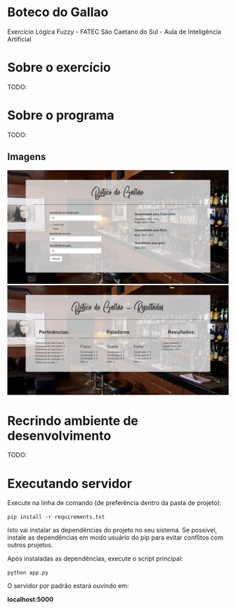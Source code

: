# Boteco do Gallao
Exercício Lógica Fuzzy - FATEC São Caetano do Sul - Aula de Inteligência Artificial

# Sobre o exercício

TODO:

# Sobre o programa

TODO:

## Imagens
![Tela inicial](print2.png)
![Relatório](print1.png)

# Recrindo ambiente de desenvolvimento

TODO:

# Executando servidor
Execute na linha de comando (de preferência dentro da pasta de projeto):

`pip install -r requirements.txt`

Isto vai instalar as dependências do projeto no seu sistema. Se possível, instale as dependências em modo usuário do pip para evitar conflitos com outros projetos.

Após instaladas as dependências, execute o script principal:

`python app.py`

O servidor por padrão estará ouvindo em:

**localhost:5000**
